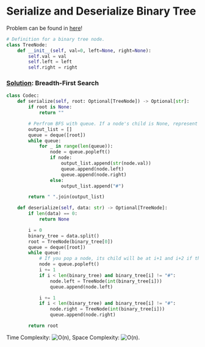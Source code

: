 # Serialize and Deserialize Binary Tree

Problem can be found in [here](https://leetcode.com/problems/serialize-and-deserialize-binary-tree)!

```python
# Definition for a binary tree node.
class TreeNode:
    def __init__(self, val=0, left=None, right=None):
        self.val = val
        self.left = left
        self.right = right
```

### [Solution](/Binary%20Tree/297-SerializeandDeserializeBinaryTree/solution.py): Breadth-First Search

```python
class Codec:
    def serialize(self, root: Optional[TreeNode]) -> Optional[str]:
        if root is None:
            return ""

        # Perfrom BFS with queue. If a node's child is None, represent it as #.
        output_list = []
        queue = deque([root])
        while queue:
            for _ in range(len(queue)):
                node = queue.popleft()
                if node:
                    output_list.append(str(node.val))
                    queue.append(node.left)
                    queue.append(node.right)
                else:
                    output_list.append("#")

        return " ".join(output_list)

    def deserialize(self, data: str) -> Optional[TreeNode]:
        if len(data) == 0:
            return None

        i = 0
        binary_tree = data.split()
        root = TreeNode(binary_tree[0])
        queue = deque([root])
        while queue:
            # If you pop a node, its child will be at i+1 and i+2 if there is one.
            node = queue.popleft()
            i += 1
            if i < len(binary_tree) and binary_tree[i] != "#":
                node.left = TreeNode(int(binary_tree[i]))
                queue.append(node.left)

            i += 1
            if i < len(binary_tree) and binary_tree[i] != "#":
                node.right = TreeNode(int(binary_tree[i]))
                queue.append(node.right)

        return root
```

Time Complexity: ![O(n)](<https://latex.codecogs.com/svg.image?\inline&space;O(n)>), Space Complexity: ![O(n)](<https://latex.codecogs.com/svg.image?\inline&space;O(n)>).
